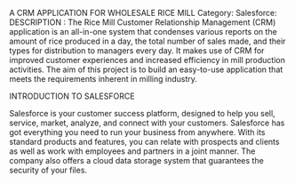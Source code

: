 A CRM APPLICATION FOR WHOLESALE RICE MILL Category: Salesforce: DESCRIPTION : The Rice Mill Customer Relationship Management (CRM) application is an all-in-one system that condenses various reports on the amount of rice produced in a day, the total number of sales made, and their types for distribution to managers every day. It makes use of CRM for improved customer experiences and increased efficiency in mill production activities. The aim of this project is to build an easy-to-use application that meets the requirements inherent in milling industry.

INTRODUCTION TO SALESFORCE

Salesforce is your customer success platform, designed to help you sell, service, market, analyze, and connect with your customers. Salesforce has got everything you need to run your business from anywhere. With its standard products and features, you can relate with prospects and clients as well as work with employees and partners in a joint manner. The company also offers a cloud data storage system that guarantees the security of your files.
